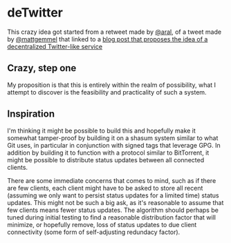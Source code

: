 # deTwitter

This crazy idea got started from a retweet made by [@aral](https://twitter.com/aral), of a
tweet made by [@mattgemmel](https://twitter.com/mattgemmell) that linked to a 
[blog post that proposes the idea of a decentralized Twitter-like service](http://inessential.com/2012/06/29/matthew_on_twitter_restrictions)

## Crazy, step one
My proposition is that this is entirely within the realm of possibility, what I attempt to discover is the feasibility
and practicality of such a system.

## Inspiration
I'm thinking it might be possible to build this and hopefully make it somewhat tamper-proof by building it on a
shasum system similar to what Git uses, in particular in conjunction with signed tags that leverage GPG.
In addition by building it to function with a protocol similar to BitTorrent, it might be possible to distribute
status updates between all connected clients.

There are some immediate concerns that comes to mind, such as if there are few clients, each client might have to
be asked to store all recent (assuming we only want to persist status updates for a limited time) status updates.
This might not be such a big ask, as it's reasonable to assume that few clients means fewer status updates.
The algorithm should perhaps be tuned during initial testing to find a reasonable distribution factor that will
minimize, or hopefully remove, loss of status updates to due client connectivity (some form of self-adjusting
redundacy factor).